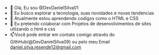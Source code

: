 - 👋 Olá, Eu sou @DevDanielSilva01
- 👀 Eu busco explorar a tecnologia, suas novidades e novas tendencias 
- 🌱 Atualmente estou aprendendo codigos como o HTML e CSS
- 💞️ Eu pretendo colaborar com Projetos de desenvolvimentos de sites utilzando o html e css
- 📫Você pode entrar em contato comigo através do GithHub(@DevDanielSilva09) ou pelo meu Email daniel.silva.resende12@gmail.com
